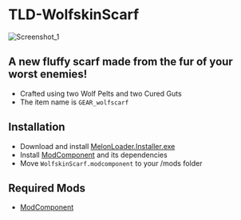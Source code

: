 # TLD-WolfskinScarf

![Screenshot_1](https://user-images.githubusercontent.com/102776369/166163181-619890d1-6eaf-43b2-8930-8fec482f3a35.png)

## A new fluffy scarf made from the fur of your worst enemies!
* Crafted using two Wolf Pelts and two Cured Guts
* The item name is `GEAR_wolfscarf`

## Installation
* Download and install [MelonLoader.Installer.exe](https://github.com/HerpDerpinstine/MelonLoader/releases/latest/download/MelonLoader.Installer.exe)
* Install [ModComponent](https://github.com/ds5678/ModComponent) and its dependencies
* Move `WolfskinScarf.modcomponent` to your /mods folder

## Required Mods
* [ModComponent](https://github.com/ds5678/ModComponent)
